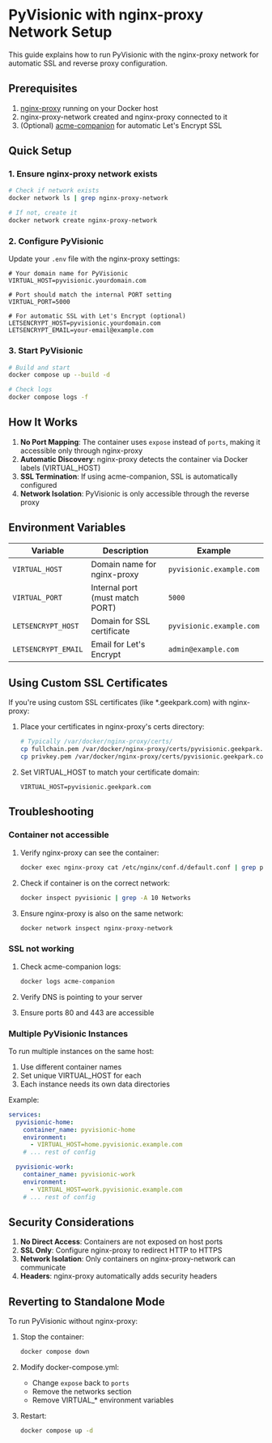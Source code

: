 # PyVisionic with nginx-proxy Network Setup

This guide explains how to run PyVisionic with the nginx-proxy network for automatic SSL and reverse proxy configuration.

## Prerequisites

1. [nginx-proxy](https://github.com/nginx-proxy/nginx-proxy) running on your Docker host
2. nginx-proxy-network created and nginx-proxy connected to it
3. (Optional) [acme-companion](https://github.com/nginx-proxy/acme-companion) for automatic Let's Encrypt SSL

## Quick Setup

### 1. Ensure nginx-proxy network exists

```bash
# Check if network exists
docker network ls | grep nginx-proxy-network

# If not, create it
docker network create nginx-proxy-network
```

### 2. Configure PyVisionic

Update your `.env` file with the nginx-proxy settings:

```env
# Your domain name for PyVisionic
VIRTUAL_HOST=pyvisionic.yourdomain.com

# Port should match the internal PORT setting
VIRTUAL_PORT=5000

# For automatic SSL with Let's Encrypt (optional)
LETSENCRYPT_HOST=pyvisionic.yourdomain.com
LETSENCRYPT_EMAIL=your-email@example.com
```

### 3. Start PyVisionic

```bash
# Build and start
docker compose up --build -d

# Check logs
docker compose logs -f
```

## How It Works

1. **No Port Mapping**: The container uses `expose` instead of `ports`, making it accessible only through nginx-proxy
2. **Automatic Discovery**: nginx-proxy detects the container via Docker labels (VIRTUAL_HOST)
3. **SSL Termination**: If using acme-companion, SSL is automatically configured
4. **Network Isolation**: PyVisionic is only accessible through the reverse proxy

## Environment Variables

| Variable | Description | Example |
|----------|-------------|---------|
| `VIRTUAL_HOST` | Domain name for nginx-proxy | `pyvisionic.example.com` |
| `VIRTUAL_PORT` | Internal port (must match PORT) | `5000` |
| `LETSENCRYPT_HOST` | Domain for SSL certificate | `pyvisionic.example.com` |
| `LETSENCRYPT_EMAIL` | Email for Let's Encrypt | `admin@example.com` |

## Using Custom SSL Certificates

If you're using custom SSL certificates (like *.geekpark.com) with nginx-proxy:

1. Place your certificates in nginx-proxy's certs directory:
   ```bash
   # Typically /var/docker/nginx-proxy/certs/
   cp fullchain.pem /var/docker/nginx-proxy/certs/pyvisionic.geekpark.com.crt
   cp privkey.pem /var/docker/nginx-proxy/certs/pyvisionic.geekpark.com.key
   ```

2. Set VIRTUAL_HOST to match your certificate domain:
   ```env
   VIRTUAL_HOST=pyvisionic.geekpark.com
   ```

## Troubleshooting

### Container not accessible

1. Verify nginx-proxy can see the container:
   ```bash
   docker exec nginx-proxy cat /etc/nginx/conf.d/default.conf | grep pyvisionic
   ```

2. Check if container is on the correct network:
   ```bash
   docker inspect pyvisionic | grep -A 10 Networks
   ```

3. Ensure nginx-proxy is also on the same network:
   ```bash
   docker network inspect nginx-proxy-network
   ```

### SSL not working

1. Check acme-companion logs:
   ```bash
   docker logs acme-companion
   ```

2. Verify DNS is pointing to your server
3. Ensure ports 80 and 443 are accessible

### Multiple PyVisionic Instances

To run multiple instances on the same host:

1. Use different container names
2. Set unique VIRTUAL_HOST for each
3. Each instance needs its own data directories

Example:
```yaml
services:
  pyvisionic-home:
    container_name: pyvisionic-home
    environment:
      - VIRTUAL_HOST=home.pyvisionic.example.com
    # ... rest of config

  pyvisionic-work:
    container_name: pyvisionic-work
    environment:
      - VIRTUAL_HOST=work.pyvisionic.example.com
    # ... rest of config
```

## Security Considerations

1. **No Direct Access**: Containers are not exposed on host ports
2. **SSL Only**: Configure nginx-proxy to redirect HTTP to HTTPS
3. **Network Isolation**: Only containers on nginx-proxy-network can communicate
4. **Headers**: nginx-proxy automatically adds security headers

## Reverting to Standalone Mode

To run PyVisionic without nginx-proxy:

1. Stop the container:
   ```bash
   docker compose down
   ```

2. Modify docker-compose.yml:
   - Change `expose` back to `ports`
   - Remove the networks section
   - Remove VIRTUAL_* environment variables

3. Restart:
   ```bash
   docker compose up -d
   ```